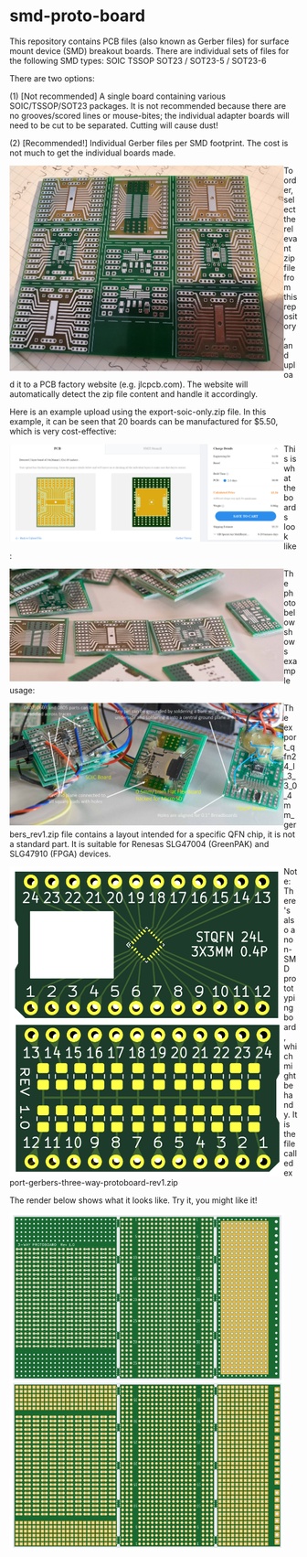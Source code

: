# smd-proto-board

This repository contains PCB files (also known as Gerber files) for surface mount device (SMD) breakout boards. There are individual sets of files for the following SMD types:
SOIC
TSSOP
SOT23 / SOT23-5 / SOT23-6

There are two options:

(1) [Not recommended] A single board containing various SOIC/TSSOP/SOT23 packages. It is not recommended because there are no grooves/scored lines or mouse-bites; the individual adapter boards will need to be cut to be separated. Cutting will cause dust!

(2) [Recommended!] Individual Gerber files per SMD footprint. The cost is not much to get the individual boards made. 

<img src="protoboards.jpg" width="480" style="float:left">

To order, select the relevant zip file from this repository, and upload it to a PCB factory website (e.g. jlcpcb.com). The website will automatically detect the zip file content and handle it accordingly.

Here is an example upload using the export-soic-only.zip file. In this example, it can be seen that 20 boards can be manufactured for $5.50, which is very cost-effective:

<img src="soic-example.jpg" width="480" style="float:left">

This is what the boards look like:

<img src="smd-boards.jpg" width="480" style="float:left">

The photo below shows example usage:

<img src="smd-board-usage.jpg" width="480" style="float:left">

The export_qfn24_l_3_3_0_4mm_gerbers_rev1.zip file contains a layout intended for a specific QFN chip, it is not a standard part. It is suitable for Renesas SLG47004 (GreenPAK) and SLG47910 (FPGA) devices.

<img src="qfn24_l-3_3_0_4mm_render.jpg" width="480" style="float:left">

Note: There's also a non-SMD prototyping board, which might be handy. It is the file called export-gerbers-three-way-protoboard-rev1.zip

The render below shows what it looks like. Try it, you might like it!

<img src="three-way-proto-render.jpg" width="480" style="float:left">



